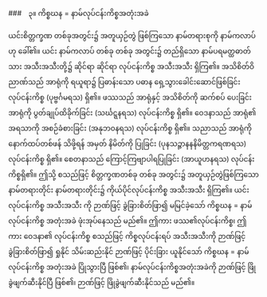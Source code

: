 ###　၃။ ကိစ္စဃန = နာမ်လုပ်ငန်းကိစ္စအတုံးအခဲ

ယင်းစိတ္တက္ခဏ တစ်ခုအတွင်း၌ အတူယှဉ်တွဲ ဖြစ်ကြသော နာမ်တရားစုကို နာမ်ကလာပ်ဟု ခေါ်၏။ 
ယင်း နာမ်ကလာပ် တစ်ခု တစ်ခု အတွင်း၌ တည်ရှိသော နာမ်ပရမတ္ထဓာတ်သား အသီးအသီးတို့၌ ဆိုင်ရာ ဆိုင်ရာ လုပ်ငန်းကိစ္စ အသီးအသီး ရှိကြ၏။ 
အသိစိတ်ဝိညာဏ်သည် အာရုံကို ရယူရာ၌ ပြဓာန်းသော ပဓာန ရှေ့သွားခေါင်းဆောင်ဖြစ်ခြင်း လုပ်ငန်းကိစ္စ (ပုဗ္ဗင်္ဂမရသ) ရှိ၏။ 
ဖဿသည် အာရုံနှင့် အသိစိတ်ကို ဆက်စပ် ပေးခြင်း အာရုံကို ပွတ်ချုပ်ထိခိုက်ခြင်း (သင်္ဃဋ္ဋနရသ) လုပ်ငန်းကိစ္စ ရှိ၏။ 
ဝေဒနာသည် အာရုံ၏ အရသာကို အစဉ်ခံစားခြင်း (အနုဘ၀နရသ) လုပ်ငန်းကိစ္စ ရှိ၏။ 
သညာသည် အာရုံကို နောက်ထပ်တစ်ဖန် သိဖို့ရန် အမှတ် နိမိတ်ကို ပြုခြင်း (ပုနသဉ္ဇာနနနိမိတ္တကရဏရသ) လုပ်ငန်းကိစ္စ ရှိ၏။ 
စေတနာသည် ကြောင့်ကြဗျာပါရပြုခြင်း (အာယူဟနရသ) လုပ်ငန်းကိစ္စရှိ၏။ 
ဤသို့ စသည်ဖြင့် စိတ္တက္ခဏတစ်ခု တစ်ခု အတွင်း၌ အတူယှဉ်တွဲဖြစ်ကြသော နာမ်တရားတိုင်း နာမ်တရားတိုင်း၌ ကိုယ်ပိုင်လုပ်ငန်းကိစ္စ အသီးအသီး ရှိကြ၏။ 
ယင်းလုပ်ငန်းကိစ္စ အသီးအသီး ကို ဉာဏ်ဖြင့် ခွဲခြားစိတ်ဖြာ၍ မမြင်ခဲ့သော် ကိစ္စဃန = နာမ်လုပ်ငန်းကိစ္စ အတုံးအခဲ ဖုံးအုပ်နေသည် မည်၏။ 
ဤကား ဖဿ၏လုပ်ငန်းကိစ္စ၊ ဤကား ဝေဒနာ၏ လုပ်ငန်းကိစ္စ စသည်ဖြင့် ကိစ္စလုပ်ငန်းရပ် အသီးအသီးကို ဉာဏ်ဖြင့် ခွဲခြားစိတ်ဖြာ၍ ရှုနိုင် သိမ်းဆည်းနိုင် ဉာဏ်ဖြင့် ပိုင်းခြား ယူနိုင်သော် ကိစ္စဃန = နာမ်လုပ်ငန်းကိစ္စ အတုံးအခဲ ပြိုသွားပြီ ဖြစ်၏၊ နာမ်လုပ်ငန်းကိစ္စအတုံးအခဲကို ဉာဏ်ဖြင့် ဖြိုခွဲဖျက်ဆီးနိုင်ပြီ ဖြစ်၏၊ ဉာဏ်ဖြင့် ဖြိုခွဲဖျက်ဆီးနိုင်သည် မည်၏။